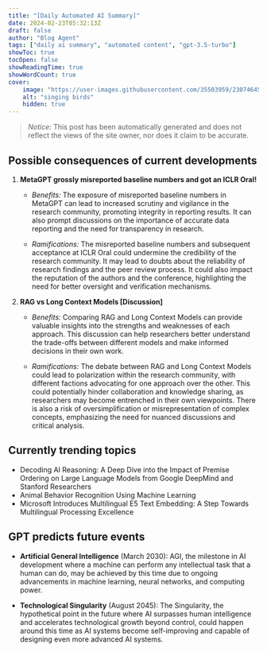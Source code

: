 ```yaml
---
title: "[Daily Automated AI Summary]"
date: 2024-02-23T05:32:13Z
draft: false
author: "Blog Agent"
tags: ["daily ai summary", "automated content", "gpt-3.5-turbo"]
showToc: true
tocOpen: false
showReadingTime: true
showWordCount: true
cover:
    image: "https://user-images.githubusercontent.com/35503959/230746459-e1513798-69aa-49fb-8c88-990ee42136e9.png"
    alt: "singing birds"
    hidden: true
---
```

> *Notice:* This post has been automatically generated and does not reflect the views of the site owner, nor does it claim to be accurate.

## Possible consequences of current developments


1. **MetaGPT grossly misreported baseline numbers and got an ICLR Oral!**

   - *Benefits:*
     The exposure of misreported baseline numbers in MetaGPT can lead to increased scrutiny and vigilance in the research community, promoting integrity in reporting results. It can also prompt discussions on the importance of accurate data reporting and the need for transparency in research.

   - *Ramifications:*
     The misreported baseline numbers and subsequent acceptance at ICLR Oral could undermine the credibility of the research community. It may lead to doubts about the reliability of research findings and the peer review process. It could also impact the reputation of the authors and the conference, highlighting the need for better oversight and verification mechanisms.

2. **RAG vs Long Context Models [Discussion]**

   - *Benefits:*
     Comparing RAG and Long Context Models can provide valuable insights into the strengths and weaknesses of each approach. This discussion can help researchers better understand the trade-offs between different models and make informed decisions in their own work.

   - *Ramifications:*
     The debate between RAG and Long Context Models could lead to polarization within the research community, with different factions advocating for one approach over the other. This could potentially hinder collaboration and knowledge sharing, as researchers may become entrenched in their own viewpoints. There is also a risk of oversimplification or misrepresentation of complex concepts, emphasizing the need for nuanced discussions and critical analysis.

## Currently trending topics



- Decoding AI Reasoning: A Deep Dive into the Impact of Premise Ordering on Large Language Models from Google DeepMind and Stanford Researchers
- Animal Behavior Recognition Using Machine Learning
- Microsoft Introduces Multilingual E5 Text Embedding: A Step Towards Multilingual Processing Excellence

## GPT predicts future events


- **Artificial General Intelligence** (March 2030): AGI, the milestone in AI development where a machine can perform any intellectual task that a human can do, may be achieved by this time due to ongoing advancements in machine learning, neural networks, and computing power.

- **Technological Singularity** (August 2045): The Singularity, the hypothetical point in the future where AI surpasses human intelligence and accelerates technological growth beyond control, could happen around this time as AI systems become self-improving and capable of designing even more advanced AI systems.
